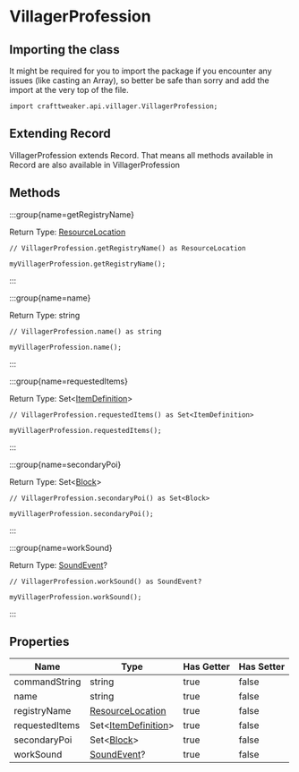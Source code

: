 # VillagerProfession

## Importing the class

It might be required for you to import the package if you encounter any issues (like casting an Array), so better be safe than sorry and add the import at the very top of the file.
```zenscript
import crafttweaker.api.villager.VillagerProfession;
```


## Extending Record

VillagerProfession extends Record. That means all methods available in Record are also available in VillagerProfession

## Methods

:::group{name=getRegistryName}

Return Type: [ResourceLocation](/vanilla/api/resource/ResourceLocation)

```zenscript
// VillagerProfession.getRegistryName() as ResourceLocation

myVillagerProfession.getRegistryName();
```

:::

:::group{name=name}

Return Type: string

```zenscript
// VillagerProfession.name() as string

myVillagerProfession.name();
```

:::

:::group{name=requestedItems}

Return Type: Set&lt;[ItemDefinition](/vanilla/api/item/ItemDefinition)&gt;

```zenscript
// VillagerProfession.requestedItems() as Set<ItemDefinition>

myVillagerProfession.requestedItems();
```

:::

:::group{name=secondaryPoi}

Return Type: Set&lt;[Block](/vanilla/api/block/Block)&gt;

```zenscript
// VillagerProfession.secondaryPoi() as Set<Block>

myVillagerProfession.secondaryPoi();
```

:::

:::group{name=workSound}

Return Type: [SoundEvent](/vanilla/api/sound/SoundEvent)?

```zenscript
// VillagerProfession.workSound() as SoundEvent?

myVillagerProfession.workSound();
```

:::


## Properties

|      Name      |                             Type                              | Has Getter | Has Setter |
|----------------|---------------------------------------------------------------|------------|------------|
| commandString  | string                                                        | true       | false      |
| name           | string                                                        | true       | false      |
| registryName   | [ResourceLocation](/vanilla/api/resource/ResourceLocation)    | true       | false      |
| requestedItems | Set&lt;[ItemDefinition](/vanilla/api/item/ItemDefinition)&gt; | true       | false      |
| secondaryPoi   | Set&lt;[Block](/vanilla/api/block/Block)&gt;                  | true       | false      |
| workSound      | [SoundEvent](/vanilla/api/sound/SoundEvent)?                  | true       | false      |

